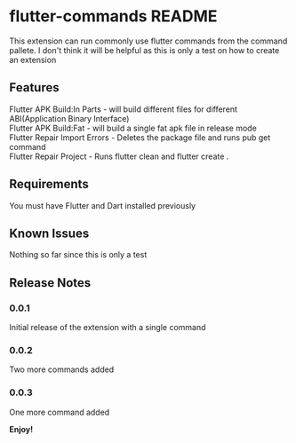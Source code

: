 # flutter-commands README

This extension can run commonly use flutter commands from the command pallete. I don't think it will be helpful as this is only a test on how to create an extension

## Features

Flutter APK Build:In Parts - will build different files for different ABI(Application Binary Interface)  
Flutter APK Build:Fat - will build a single fat apk file in release mode  
Flutter Repair Import Errors - Deletes the package file and runs pub get command  
Flutter Repair Project - Runs flutter clean and flutter create .  

## Requirements

You must have Flutter and Dart installed previously


## Known Issues

Nothing so far since this is only a test

## Release Notes

### 0.0.1

Initial release of the extension with a single command

### 0.0.2

Two more commands added

### 0.0.3

One more command added


**Enjoy!**
